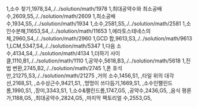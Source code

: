1,소수 찾기,1978,S4,./../solution/math/1978
1,최대공약수와 최소공배수,2609,S5,./../solution/math/2609
1,최소공배수,1934,S5,./../solution/math/1934
1,소수,2581,S5,./../solution/math/2581
1,소인수분해,11653,S4,./../solution/math/11653
1,에라토스테네스의 체,2960,S4,./../solution/math/2960
1,GCD 합,9613,S3,./../solution/math/9613
1,LCM,5347,S4,./../solution/math/5347
1,다음 소수,4134,S4,./../solution/math/4134
1,더하기 사이클,1110,B1,./../solution/math/1110
1,공약수,5618,B3,./../solution/math/5618
1,진법 변환,2745,B2,./../solution/math/2745
1,폰 호석만,21275,S3,./../solution/math/21275
,거의 소수,1456,S1,
,타일 위의 대각선,2168,S1,
,소수상근수,9421,S1,
,멍멍이 쓰다듬기,1669,S1,
,소수인팰린드롬,1990,S1,
,장미,3343,S1,
1,소수&팰린드롬,1747,G5,
,공약수,2436,G5,
,음식 평론가,1188,G5,
,최대공약수,2824,G5,
,마지막 팩토리얼 수,2553,G5,
